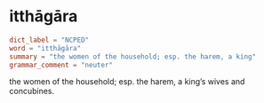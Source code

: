 # itthāgāra

``` toml
dict_label = "NCPED"
word = "itthāgāra"
summary = "the women of the household; esp. the harem, a king"
grammar_comment = "neuter"
```

the women of the household; esp. the harem, a king’s wives and concubines.

